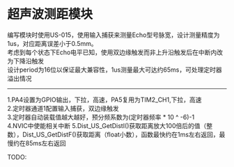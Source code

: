 # 超声波测距模块
编写模块时使用US-015，使用输入捕获来测量Echo型号脉宽，设计测量精度为1us，对应距离误差小于0.5mm。  
考虑到每个状态下Echo电平已知，使用双边缘触发而非上升沿触发后在中断内改为下降沿触发  
设计period为16位以保证最大兼容性，1us测量最大可达约65ms，可处理定时器溢出情况

*******

1.PA4设置为GPIO输出，下拉，高速，PA5复用为TIM2_CH1,下拉，高速  
2.定时器通道1配置输入捕获，双边缘触发  
3.定时器自动装载值越大越好，预分频系数为(定时器频率 * 10 ^ -6)-1  
4.NVIC中使能相关中断
5.Dist_US_GetDistI()获取距离放大100倍后的值（整数），Dist_US_GetDistF()获取距离（float小数），函数最快约在1ms左右返回，最慢约在85ms左右返回

TODO:  
